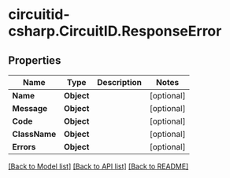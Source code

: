 
# circuitid-csharp.CircuitID.ResponseError

## Properties

Name | Type | Description | Notes
------------ | ------------- | ------------- | -------------
**Name** | **Object** |  | [optional] 
**Message** | **Object** |  | [optional] 
**Code** | **Object** |  | [optional] 
**ClassName** | **Object** |  | [optional] 
**Errors** | **Object** |  | [optional] 

[[Back to Model list]](../README.md#documentation-for-models)
[[Back to API list]](../README.md#documentation-for-api-endpoints)
[[Back to README]](../README.md)

